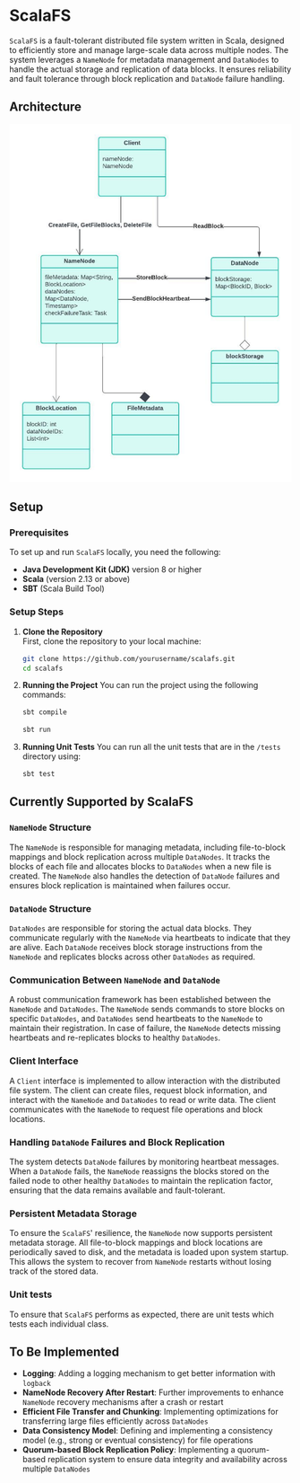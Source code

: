 # ScalaFS
`ScalaFS` is a fault-tolerant distributed file system written in Scala, designed to efficiently store and manage large-scale data across multiple nodes. The system leverages a `NameNode` for metadata management and `DataNodes` to handle the actual storage and replication of data blocks. It ensures reliability and fault tolerance through block replication and `DataNode` failure handling.

## Architecture
![ScalaFS Architecture](docs/architecture.jpeg)

## Setup

### Prerequisites
To set up and run `ScalaFS` locally, you need the following:
- **Java Development Kit (JDK)** version 8 or higher
- **Scala** (version 2.13 or above)
- **SBT** (Scala Build Tool)

### Setup Steps

1. **Clone the Repository**  
   First, clone the repository to your local machine:
   ```bash
   git clone https://github.com/yourusername/scalafs.git
   cd scalafs
   ```
2. **Running the Project**
   You can run the project using the following commands:
   ```bash
   sbt compile
   ```
   ```bash
   sbt run
   ```
3. **Running Unit Tests**
   You can run all the unit tests that are in the `/tests` directory using:
   ```bash
   sbt test
   ```

## Currently Supported by ScalaFS

### `NameNode` Structure 
The `NameNode` is responsible for managing metadata, including file-to-block mappings and block replication across multiple `DataNodes`. It tracks the blocks of each file and allocates blocks to `DataNodes` when a new file is created. The `NameNode` also handles the detection of `DataNode` failures and ensures block replication is maintained when failures occur.

### `DataNode` Structure 
`DataNodes` are responsible for storing the actual data blocks. They communicate regularly with the `NameNode` via heartbeats to indicate that they are alive. Each `DataNode` receives block storage instructions from the `NameNode` and replicates blocks across other `DataNodes` as required.

### Communication Between `NameNode` and `DataNode`
A robust communication framework has been established between the `NameNode` and `DataNodes`. The `NameNode` sends commands to store blocks on specific `DataNodes`, and `DataNodes` send heartbeats to the `NameNode` to maintain their registration. In case of failure, the `NameNode` detects missing heartbeats and re-replicates blocks to healthy `DataNodes`.

### Client Interface
A `Client` interface is implemented to allow interaction with the distributed file system. The client can create files, request block information, and interact with the `NameNode` and `DataNodes` to read or write data. The client communicates with the `NameNode` to request file operations and block locations.

### Handling `DataNode` Failures and Block Replication
The system detects `DataNode` failures by monitoring heartbeat messages. When a `DataNode` fails, the `NameNode` reassigns the blocks stored on the failed node to other healthy `DataNodes` to maintain the replication factor, ensuring that the data remains available and fault-tolerant.

### Persistent Metadata Storage
To ensure the `ScalaFS`' resilience, the `NameNode` now supports persistent metadata storage. All file-to-block mappings and block locations are periodically saved to disk, and the metadata is loaded upon system startup. This allows the system to recover from `NameNode` restarts without losing track of the stored data.

### Unit tests 
To ensure that `ScalaFS` performs as expected, there are unit tests which tests each individual class.

## To Be Implemented
- **Logging**: Adding a logging mechanism to get better information with `logback`
- **NameNode Recovery After Restart**: Further improvements to enhance `NameNode` recovery mechanisms after a crash or restart
- **Efficient File Transfer and Chunking**: Implementing optimizations for transferring large files efficiently across `DataNodes`
- **Data Consistency Model**: Defining and implementing a consistency model (e.g., strong or eventual consistency) for file operations
- **Quorum-based Block Replication Policy**: Implementing a quorum-based replication system to ensure data integrity and availability across multiple `DataNodes`
